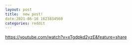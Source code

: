 ```yaml
--- 
layout: post 
title:  new post! 
date:2021-06-16 1623834560 
categories: reddit 
--- 
```

https://youtube.com/watch?v=xTgdpkd2yzE&feature=share